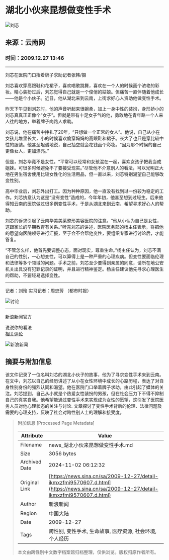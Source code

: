 # 湖北小伙来昆想做变性手术

![刘芯](//n.sinaimg.cn/sinakd10214/360/w180h180/20220608/db23-faa626e2fd4f9b574946fad568d13cf9.jpg)

## 来源：云南网
### 时间：2009.12.27 13:46

---

刘芯在医院门口抬着牌子求助记者张韩/摄

刘芯喜欢穿高跟鞋和花裙子，喜欢唱歌跳舞，喜欢在一个人的时候画个浓艳的彩妆。精心装扮过后，刘芯觉得自己就是一个俊俏的姑娘。但痛苦一直伴随着他成长——他是个小伙子。近日，他从湖北来到云南，上街求好心人资助他做变性手术。

昨天下午见到刘芯时，他的声音听起来很婉柔，加上一身中性的装扮，身形娇小的刘芯真真正正像个“女子”。但就是带有十足女子气的他，勇敢地在青年路一个人来人往的地方，举着牌子向路人求助。

刘芯说，他在痛苦中挣扎了20年，“只想做一个正常的女人”。他说，自己从小在女孩儿堆里长大，小的时候喜欢偷穿妈妈的高跟鞋和裙子。长大了也只是穿比较中性的服装。他甚至坦诚地说，自己抽空就会花钱画个彩妆。“因为那个时候的自己更像女人，更加漂亮。”

但是，刘芯毕竟不是女性。“平常可以经常和女孩混在一起，喜欢女孩子把我当成姐妹。可很多时候避免不了要接受现实。”尽管他不介意别人的看法，可以光明正大地在男生宿舍使用比较女性化的生活用品，但一直以来，刘芯特别渴望自己能够改变性别。

高中毕业后，刘芯外出打工。因为种种原因，他一直没有找到过一份较为稳定的工作。刘芯执意认为这是“没有变性”造成的，今年年初，他甚至想到过轻生。后来他得知云南的医院做过很多例变性手术，于是从湖北来到云南，希望寻求好心人的帮助。

刘芯的诉求引起了云南华美美莱整形美容医院的注意。“他从小认为自己是女性，这跟家长的早期教育有关系。”听完刘芯的讲述，医院医务部的杨主任表示，将把他的愿望向医院领导进行汇报，至于会不会帮他变性，要组织专家进行讨论后，才能答复。

“不管怎么样，他首先要调整心态，面对现实，尊重生命。”杨主任认为，刘芯不满自己的性别，一心想变性，可以算得上是一种严重的心理疾病。但变性要面临伦理和法律等多个领域的问题。手术之前，刘芯至少要得到亲属的同意，请所在地公安机关出具没有犯罪记录的证明，并且进行精神鉴定。杨主任建议他先寻求心理医生的帮助，不要轻易选择变性。

---

记者：刘玲  实习记者：周忠芳 （都市时报） 

![讨论](//n.sinaimg.cn/default/2fb77759/20151125/320X320.png)

---

新浪新闻官方

说说你的看法  
[相关评论](https://cmnt.sina.cn/index?product=comos&index=kmxzfmi9570607&tj_ch=news&is_clear=0)  

![新浪新闻](https://n.sinaimg.cn/default/80905340/20200331/sinalogo.png)

## 摘要与附加信息

<!-- tcd_abstract -->
该文件记录了一位名叫刘芯的湖北小伙子的故事，他为了寻求变性手术来到云南。在文中，刘芯以自己的经历讲述了从小在女性环境中成长的心路历程，表达了对自身性别身份的强烈认同和渴望。他在医院门口举着牌子求助，由此引起了媒体的关注。刘芯提到，自己从小就是个热爱女性装扮的男孩，但在社会压力下不得不抑制自己的真实自我。他希望能通过变性手术来实现成为女性的愿望，这引发了医院医务人员对他心理状态的关注与讨论. 文章探讨了变性手术背后的伦理、法律问题及需要的心理支持，反映了社会对跨性别人士的理解和接受度。
<!-- tcd_abstract_end -->

> 附加信息 [Processed Page Metadata]
>
> | Attribute       | Value                                  |
> |-----------------|----------------------------------------|
> | Filename        | news_湖北小伙来昆想做变性手术.md                             |
> | Size            | 3056 bytes                           |
> | Archived Date   | 2024-11-02 06:12:32                             |
> | Original Link   | [https://news.sina.cn/sa/2009-12-27/detail-ikmxzfmi9570607.d.html](https://news.sina.cn/sa/2009-12-27/detail-ikmxzfmi9570607.d.html)                       |
> | Author          | 新浪新闻                               |
> | Region          | 中国大陆                               |
> | Date            | 2009-12-27                                 |
> | Tags            | 跨性别, 变性手术, 生命故事, 医疗资源, 社会环境, 个人经历                                 |
>
> 本文由跨性别中文数字档案馆归档整理，仅供浏览。版权归原作者所有。
>
